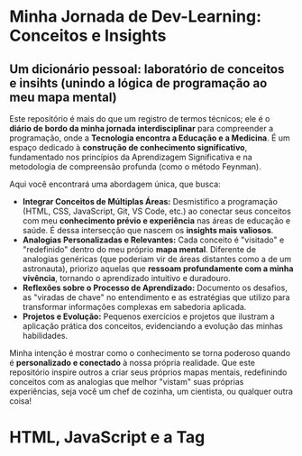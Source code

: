 # Minha Jornada de Dev-Learning: Conceitos e Insights

## Um dicionário pessoal: laboratório de conceitos e insihts (unindo a lógica de programação ao meu mapa mental) 

Este repositório é mais do que um registro de termos técnicos; ele é o **diário de bordo da minha jornada interdisciplinar** para compreender a programação, onde a **Tecnologia encontra a Educação e a Medicina**. É um espaço dedicado à **construção de conhecimento significativo**, fundamentado nos princípios da Aprendizagem Significativa e na metodologia de compreensão profunda (como o método Feynman).

Aqui você encontrará uma abordagem única, que busca:

*   **Integrar Conceitos de Múltiplas Áreas:** Desmistifico a programação (HTML, CSS, JavaScript, Git, VS Code, etc.) ao conectar seus conceitos com meu **conhecimento prévio e experiência** nas áreas de educação e saúde. É dessa intersecção que nascem os **insights mais valiosos**.
*   **Analogias Personalizadas e Relevantes:** Cada conceito é "visitado" e "redefinido" dentro do meu próprio **mapa mental**. Diferente de analogias genéricas (que poderiam vir de áreas distantes como a de um astronauta), priorizo aquelas que **ressoam profundamente com a minha vivência**, tornando o aprendizado intuitivo e duradouro.
*   **Reflexões sobre o Processo de Aprendizado:** Documento os desafios, as "viradas de chave" no entendimento e as estratégias que utilizo para transformar informações complexas em sabedoria aplicada.
*   **Projetos e Evolução:** Pequenos exercícios e projetos que ilustram a aplicação prática dos conceitos, evidenciando a evolução das minhas habilidades.

Minha intenção é mostrar como o conhecimento se torna poderoso quando é **personalizado e conectado** à nossa própria realidade. Que este repositório inspire outros a criar seus próprios mapas mentais, redefinindo conceitos com as analogias que melhor "vistam" suas próprias experiências, seja você um chef de cozinha, um cientista, ou qualquer outra coisa!


# HTML, JavaScript e a Tag <script>
Imagine a web como um Teatro:

### HTML (HyperText Markup Language): 
É a estrutura do teatro, o palco com as cadeiras, iluminação e sinalizadores. Tudo o que você observa na página é montado pelo HTML, a base estática da cena.

### JavaScript: 
É o roteiro e o ator que dá dinamismo e vida ao teatro. Contém as ordens e ações (como o "protagonista João" clicando para "abrir uma porta"), transformando o palco estático em uma experiência interativa.

### O Navegador Web: 
É o "leitor" ou "diretor" que "abre o palco" para o espetáculo. Ele é a "autoridade sensorial" que faz com que tudo seja percebido, seja visual ou auditivo.

### A Tag <script>: 
É a instrução vital no HTML que diz ao navegador para executar o JavaScript. Enquanto o JavaScript é a mensagem, a tag <script> é o mensageiro, garantindo que o roteiro chegue ao diretor para que o ator entre em ação no palco.

## O Bastidor da Interatividade
Imagine que a página web que você está visualizando é como um grande espetáculo teatral. Por trás das cortinas, nos bastidores, há uma série de mecanismos e elementos que orquestram a experiência que você, como espectador, vê e com a qual interage.

### 1. **Os Pop-ups: O Ator que Interrompe a Cena**
No nosso teatro, os pop-ups (especialmente os nativos do navegador, como o alert() que vimos) são como um ator que, de repente, para a peça, entra em cena e faz um anúncio abrupto, exigindo a atenção de todos.

Eles interrompem o fluxo da narrativa (a interação com a página).
São mecanismos mais rudimentares, simples e rápidos de acionar, por isso são muito úteis para o diretor (o desenvolvedor) fazer testes rápidos nos ensaios.
Embora "dominem" a cena ao aparecerem (bloqueando a interação com o restante do palco), eles não são muito flexíveis em sua aparência. A "usabilidade" para o público (usuário final) é limitada, pois quebram a imersão.
Eles não são a "pista de patinação" fluida; são mais como pedras no caminho que te obrigam a parar para só então continuar.

### 2. **O DOM (Document Object Model): O Mapa Detalhado do Palco / O Fantoche Articulado / A Pista de Patinação**
O DOM é o coração da interatividade moderna. Ele não é uma performance visível, mas a estrutura essencial que define o palco e seus elementos.

Pense no DOM como o "labirinto escondido" ou o "mapa detalhado" de cada centímetro do seu teatro. Cada parede, cada cadeira, cada cortina, cada luz — tudo tem um lugar e uma descrição nesse mapa.
Ele é, ao mesmo tempo, como o "fantoche articulado": não apenas o material, mas a forma como ele foi montado, com todas as suas cordas e partes que podem ser movidas.
O mais importante: toda página web tem um DOM, mesmo que não haja nenhum ator (JavaScript) interagindo com ela. Ele é construído pelo navegador no momento em que a página é carregada.
O JavaScript é o puppeteer (o manipulador do fantoche) ou o patinador experiente. Ele usa o mapa (o DOM) para "passear de forma mais fluida na página, interagindo com rapidez e otimização". Ele não precisa parar para "decifrar" o mapa; ele já o tem em mãos e sabe como usá-lo para mover os elementos do palco ou do fantoche de forma suave e contínua. É a "pista de patinação moderna e bem estruturada" onde o JavaScript desliza para criar interatividade.

### 3. H5P: **A Peça de Teatro Interativa Bem Orquestrada**
Finalmente, o H5P é um exemplo brilhante de como o JavaScript e o DOM trabalham em harmonia para criar uma peça de teatro altamente interativa e envolvente, sem interrupções abruptas.

No H5P, o JavaScript não usa pop-ups para "parar o show". Em vez disso, ele usa o mapa do DOM para fazer com que novos personagens (as perguntas, os hotspots) apareçam e desapareçam suavemente dentro da cena principal, sem quebrar a fluidez.
Quando você pausava o vídeo e fazia uma pergunta, era o JavaScript, usando seu controle sobre o DOM e a API do vídeo, que orquestrava tudo: pausava o vídeo, criava e exibia a caixa da pergunta no palco (manipulando o DOM), esperava sua interação e, ao final, continuava o vídeo.
É a materialização da fluidez da "pista de patinação", onde cada movimento é planejado e integrado ao espetáculo.

